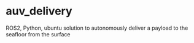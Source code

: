 # auv_delivery
ROS2, Python, ubuntu solution to autonomously deliver a payload to the seafloor from the surface

